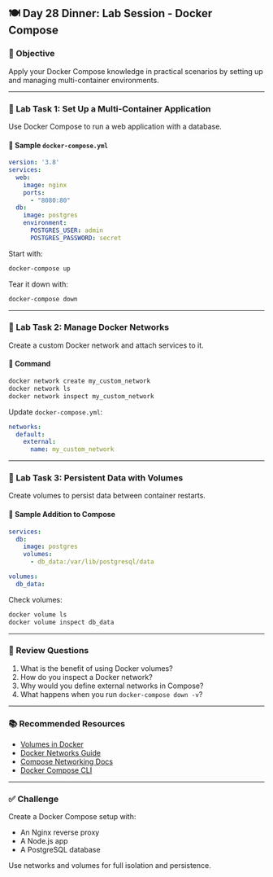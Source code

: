 ## 🍽️ Day 28 Dinner: Lab Session - Docker Compose

### 🎯 Objective

Apply your Docker Compose knowledge in practical scenarios by setting up and managing multi-container environments.

---

### 🧪 Lab Task 1: Set Up a Multi-Container Application

Use Docker Compose to run a web application with a database.

#### 📝 Sample `docker-compose.yml`

```yaml
version: '3.8'
services:
  web:
    image: nginx
    ports:
      - "8080:80"
  db:
    image: postgres
    environment:
      POSTGRES_USER: admin
      POSTGRES_PASSWORD: secret
```

Start with:

```bash
docker-compose up
```

Tear it down with:

```bash
docker-compose down
```

---

### 🧪 Lab Task 2: Manage Docker Networks

Create a custom Docker network and attach services to it.

#### 🔧 Command

```bash
docker network create my_custom_network
docker network ls
docker network inspect my_custom_network
```

Update `docker-compose.yml`:

```yaml
networks:
  default:
    external:
      name: my_custom_network
```

---

### 🧪 Lab Task 3: Persistent Data with Volumes

Create volumes to persist data between container restarts.

#### 📁 Sample Addition to Compose

```yaml
services:
  db:
    image: postgres
    volumes:
      - db_data:/var/lib/postgresql/data

volumes:
  db_data:
```

Check volumes:

```bash
docker volume ls
docker volume inspect db_data
```

---

### 🧠 Review Questions

1. What is the benefit of using Docker volumes?
2. How do you inspect a Docker network?
3. Why would you define external networks in Compose?
4. What happens when you run `docker-compose down -v`?

---

### 📚 Recommended Resources

* [Volumes in Docker](https://docs.docker.com/storage/volumes/)
* [Docker Networks Guide](https://docs.docker.com/network/)
* [Compose Networking Docs](https://docs.docker.com/compose/networking/)
* [Docker Compose CLI](https://docs.docker.com/compose/reference/overview/)

---

### ✅ Challenge

Create a Docker Compose setup with:

* An Nginx reverse proxy
* A Node.js app
* A PostgreSQL database

Use networks and volumes for full isolation and persistence.
